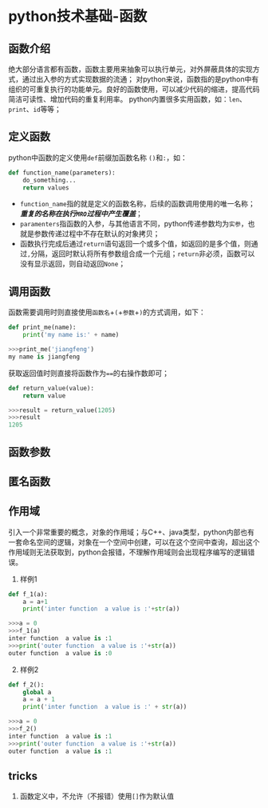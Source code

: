 # python技术基础-函数

## 函数介绍

绝大部分语言都有函数，函数主要用来抽象可以执行单元，对外屏蔽具体的实现方式，通过出入参的方式实现数据的流通；
对python来说，函数指的是python中有组织的可重复执行的功能单元。良好的函数使用，可以减少代码的缩进，提高代码简洁可读性、增加代码的重复利用率。
python内置很多实用函数，如：`len`、`print`、`id`等等；

## 定义函数

python中函数的定义使用`def`前缀加函数名称 `()`和`:`，如：

```python
def function_name(parameters):
    do_something...
    return values
```

- `function_name`指的就是定义的函数名称，后续的函数调用使用的唯一名称；***重复的名称在执行`MRO`过程中产生覆盖***；
- `paramenters`指函数的入参，与其他语言不同，python传递参数均为`实参`，也就是参数传递过程中不存在默认的对象拷贝；
- 函数执行完成后通过`return`语句返回一个或多个值，如返回的是多个值，则通过`,`分隔，返回时默认将所有参数组合成一个元组；`return`非必须，函数可以没有显示返回，则自动返回`None`；

## 调用函数

函数需要调用时则直接使用`函数名`+`(`+`参数`+`)`的方式调用，如下：

```python
def print_me(name):
    print('my name is:' + name)
```

```python
>>>print_me('jiangfeng')
my name is jiangfeng
```

获取返回值时则直接将函数作为`==`的右操作数即可；

```python
def return_value(value):
    return value
```

```python
>>>result = return_value(1205)
>>>result
1205
```

## 函数参数

## 匿名函数

## 作用域

引入一个非常重要的概念，对象的作用域；与C++、java类型，python内部也有一套命名空间的逻辑，对象在一个空间中创建，可以在这个空间中查询，超出这个作用域则无法获取到，python会报错，不理解作用域则会出现程序编写的逻辑错误。

1. 样例1

```python
def f_1(a):
    a = a+1
    print('inter function  a value is :'+str(a))
```

```python
>>>a = 0
>>>f_1(a)
inter function  a value is :1
>>>print('outer function  a value is :'+str(a))
outer function  a value is :0
```

2. 样例2

```python
def f_2():
    global a
    a = a + 1
    print('inter function  a value is :' + str(a))
```

```python
>>>a = 0
>>>f_2()
inter function  a value is :1
>>>print('outer function  a value is :'+str(a))
outer function  a value is :1
```

## tricks

1. 函数定义中，不允许（不报错）使用`[]`作为默认值